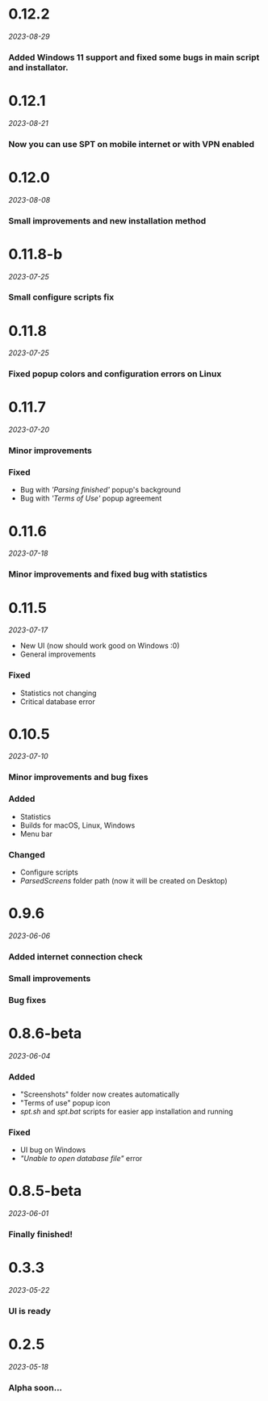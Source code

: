 # 0.12.2
*2023-08-29*

### Added Windows 11 support and fixed some bugs in main script and installator.


# 0.12.1
*2023-08-21*

### Now you can use SPT on mobile internet or with VPN enabled


# 0.12.0
*2023-08-08*

### Small improvements and new installation method


# 0.11.8-b
*2023-07-25*

### Small configure scripts fix


# 0.11.8
*2023-07-25*

### Fixed popup colors and configuration errors on Linux


# 0.11.7
*2023-07-20*

### Minor improvements
### Fixed
- Bug with *'Parsing finished'* popup's background
- Bug with *'Terms of Use'* popup agreement


# 0.11.6
*2023-07-18*

### Minor improvements and fixed bug with statistics


# 0.11.5
*2023-07-17*

- New UI (now should work good on Windows :0)
- General improvements
### Fixed
- Statistics not changing
- Critical database error


# 0.10.5
*2023-07-10*

### Minor improvements and bug fixes
### Added
- Statistics
- Builds for macOS, Linux, Windows
- Menu bar
### Changed
- Configure scripts
- *ParsedScreens* folder path (now it will be created on Desktop)


# 0.9.6
*2023-06-06*

### Added internet connection check
### Small improvements
### Bug fixes


# 0.8.6-beta
*2023-06-04*

### Added
- "Screenshots" folder now creates automatically
- "Terms of use" popup icon 
- *spt.sh* and *spt.bat* scripts for easier app installation and running
### Fixed
- UI bug on Windows
- *"Unable to open database file"* error


# 0.8.5-beta
*2023-06-01*

### Finally finished!


# 0.3.3
*2023-05-22*

### UI is ready


# 0.2.5
*2023-05-18*

### Alpha soon...
